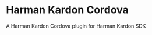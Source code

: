 Harman Kardon Cordova
=========================================

A Harman Kardon Cordova plugin for Harman Kardon SDK